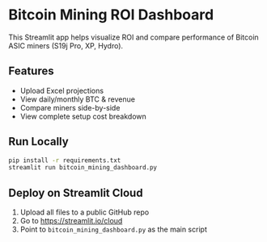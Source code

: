 
# Bitcoin Mining ROI Dashboard

This Streamlit app helps visualize ROI and compare performance of Bitcoin ASIC miners (S19j Pro, XP, Hydro).

## Features

- Upload Excel projections
- View daily/monthly BTC & revenue
- Compare miners side-by-side
- View complete setup cost breakdown

## Run Locally

```bash
pip install -r requirements.txt
streamlit run bitcoin_mining_dashboard.py
```

## Deploy on Streamlit Cloud

1. Upload all files to a public GitHub repo
2. Go to https://streamlit.io/cloud
3. Point to `bitcoin_mining_dashboard.py` as the main script
